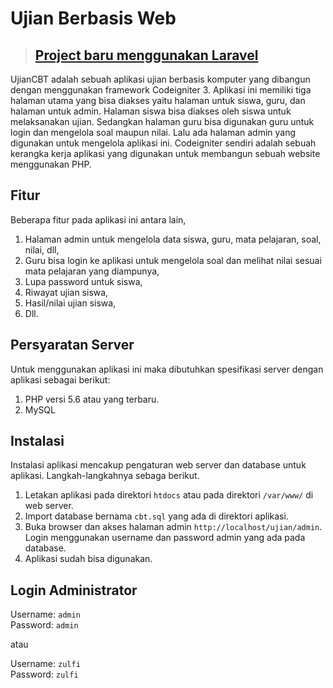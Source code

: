# Ujian Berbasis Web

> ## [Project baru menggunakan Laravel](https://github.com/zulfizz/ujian-daring)

UjianCBT adalah sebuah aplikasi ujian berbasis komputer yang dibangun dengan menggunakan framework Codeigniter 3. Aplikasi ini memiliki tiga halaman utama yang bisa diakses yaitu halaman untuk siswa, guru, dan halaman untuk admin. Halaman siswa bisa diakses oleh siswa untuk melaksanakan ujian. Sedangkan halaman guru bisa digunakan guru untuk login dan mengelola soal maupun nilai. Lalu ada halaman admin yang digunakan untuk mengelola aplikasi ini. Codeigniter sendiri adalah sebuah kerangka kerja aplikasi yang digunakan untuk membangun sebuah website menggunakan PHP.

## Fitur
Beberapa fitur pada aplikasi ini antara lain,
1. Halaman admin untuk mengelola data siswa, guru, mata pelajaran, soal, nilai, dll,
2. Guru bisa login ke aplikasi untuk mengelola soal dan melihat nilai sesuai mata pelajaran yang diampunya,
3. Lupa password untuk siswa,
4. Riwayat ujian siswa,
5. Hasil/nilai ujian siswa,
6. Dll.

## Persyaratan Server
Untuk menggunakan aplikasi ini maka dibutuhkan spesifikasi server dengan aplikasi sebagai berikut:
1. PHP versi 5.6 atau yang terbaru.
2. MySQL

## Instalasi
Instalasi aplikasi mencakup pengaturan web server dan database untuk aplikasi. Langkah-langkahnya sebaga berikut.
1. Letakan aplikasi pada direktori `htdocs` atau pada direktori `/var/www/` di web server.
2. Import database bernama `cbt.sql` yang ada di direktori aplikasi.
3. Buka browser dan akses halaman admin `http://localhost/ujian/admin`. Login menggunakan username dan password admin yang ada pada database.
4. Aplikasi sudah bisa digunakan.

## Login Administrator
Username: `admin`  
Password: `admin`  

atau  

Username: `zulfi`  
Password: `zulfi`
